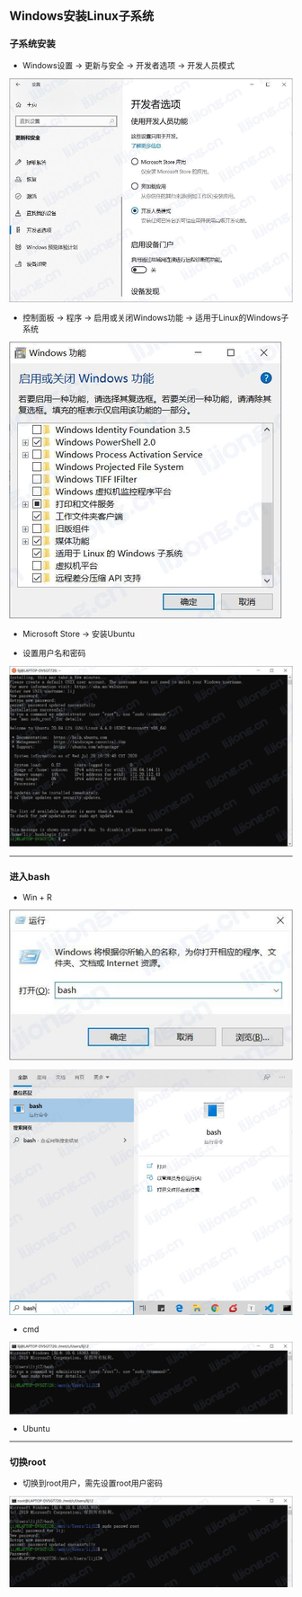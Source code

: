 ## **Windows安装Linux子系统**

### 子系统安装

- Windows设置 -> 更新与安全 -> 开发者选项 -> 开发人员模式

![](assets/Windows安装Linux子系统/开发人员模式.jpg)

- 控制面板 -> 程序 -> 启用或关闭Windows功能 -> 适用于Linux的Windows子系统

![](assets/Windows安装Linux子系统/启用或关闭Windows功能.jpg)

- Microsoft Store -> 安装Ubuntu

- 设置用户名和密码

![](assets/Windows安装Linux子系统/设置用户名和密码.jpg)

***

### 进入bash

- Win + R

![](assets/Windows安装Linux子系统/进入bash1.jpg)

![](assets/Windows安装Linux子系统/进入bash2.jpg)

- cmd

![](assets/Windows安装Linux子系统/进入bash3.jpg)

- Ubuntu

***

### 切换root

- 切换到root用户，需先设置root用户密码

![](assets/Windows安装Linux子系统/切换root.jpg)